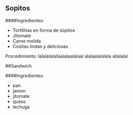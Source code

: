 ## Sopitos

####Ingredientes:

- Tortillitas en forma de sopitos
- Jitomate
- Carne molida
- Cositas lindas y deliciosas

Procedimiento: lalalalalallaalalaalalaal alalaalalalala allalalal

##Sandwich 

####Ingredientes: 

- pan
- jamon
- jitomate
- queso
- lechuga

